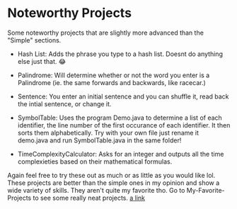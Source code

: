 # Noteworthy Projects
 Some noteworthy projects that are slightly more advanced than the "Simple" sections.

- Hash List: Adds the phrase you type to a hash list. Doesnt do anything else just that. :joy:

- Palindrome: Will determine whether or not the word you enter is a Palindrome (ie. the same forwards and backwards, like racecar.)

- Sentence: You enter an initial sentence and you can shuffle it, read back the intial sentence, or change it.

- SymbolTable: Uses the program Demo.java to determine a list of each identifier, the line number of the first occurance of each identifier. It then sorts them alphabetically. Try with your own file just rename it demo.java and run SymbolTable.java in the same folder!

- TimeComplexityCalculator: Asks for an integer and outputs all the time complexieties based on their mathematical formulas.

Again feel free to try these out as much or as little as you would like lol. These projects are better than the simple ones in my opinion and show a wide variety of skills.  They aren't quite my favorite tho.  Go to My-Favorite-Projects to see some really neat projects. [a link](https://github.com/MattKelly4D4B/My-Favorite-Projects)